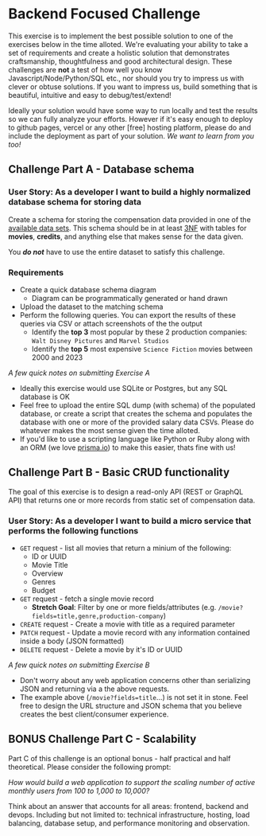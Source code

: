 # Backend Focused Challenge

This exercise is to implement the best possible solution to one of the exercises below in the time alloted. We're evaluating your ability to take a set of requirements and create a holistic solution that demonstrates craftsmanship, thoughtfulness and good architectural design. These challenges are **not** a test of how well you know Javascript/Node/Python/SQL etc., nor should you try to impress us with clever or obtuse solutions. If you want to impress us, build something that is beautiful, intuitive and easy to debug/test/extend!

Ideally your solution would have some way to run locally and test the results so we can fully analyze your efforts. However if it's easy enough to deploy to github pages, vercel or any other [free] hosting platform, please do and include the deployment as part of your solution. *We want to learn from you too!*

## Challenge Part A - Database schema 

### User Story: As a developer I want to build a highly normalized database schema for storing data

Create a schema for storing the compensation data provided in one of the [available data sets](/data). This schema should be in at least [3NF](https://en.wikipedia.org/wiki/Third_normal_form) with tables for **movies**, **credits**, and anything else that makes sense for the data given.

You ***do not*** have to use the entire dataset to satisfy this challenge.

### Requirements
* Create a quick database schema diagram
  * Diagram can be programmatically generated or hand drawn
* Upload the dataset to the matching schema
* Perform the following queries. You can export the results of these queries via CSV or attach screenshots of the the output
  * Identify the **top 3** most popular by these 2 production companies: `Walt Disney Pictures` and `Marvel Studios`
  * Identify the **top 5** most expensive `Science Fiction` movies between 2000 and 2023

*A few quick notes on submitting Exercise A*

* Ideally this exercise would use SQLite or Postgres, but any SQL database is OK
* Feel free to upload the entire SQL dump (with schema) of the populated database, or create a script that creates the schema and populates the database with one or more of the provided salary data CSVs. Please do whatever makes the most sense given the time alloted.
* If you'd like to use a scripting language like Python or Ruby along with an ORM (we love [prisma.io](primsa.io)) to make this easier, thats fine with us!

## Challenge Part B - Basic CRUD functionality 

The goal of this exercise is to design a read-only API (REST or GraphQL API) that returns one or more records from static set of compensation data.

### User Story: As a developer I want to build a micro service that performs the following functions

* `GET` request - list all movies that return a minium of the following:
    * ID or UUID
    * Movie Title
    * Overview
    * Genres
    * Budget
* `GET` request - fetch a single movie record 
  * **Stretch Goal**: Filter by one or more fields/attributes (e.g. `/movie?fields=title,genre,production-company`)
* `CREATE` request - Create a movie with title as a required parameter 
* `PATCH` request - Update a movie record with any information contained inside a body (JSON formatted)
* `DELETE` request - Delete a movie by it's ID or UUID

*A few quick notes on submitting Exercise B*

* Don't worry about any web application concerns other than serializing JSON and returning via a the above requests.
* The example above (`/movie?fields=title`...) is not set it in stone. Feel free to design the URL structure and JSON schema that you believe creates the best client/consumer experience.

## BONUS Challenge Part C - Scalability

Part C of this challenge is an optional bonus - half practical and half theoretical. Please consider the following prompt:

*How would build a web application to support the scaling number of active monthly users from 100 to 1,000 to 10,000?*

Think about an answer that accounts for all areas: frontend, backend and devops. Including but not limited to: technical infrastructure, hosting, load balancing, database setup, and performance monitoring and observation.